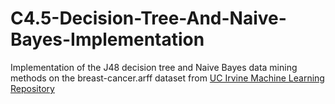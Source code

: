 # C4.5-Decision-Tree-And-Naive-Bayes-Implementation
Implementation of the J48 decision tree and Naive Bayes data mining methods on the breast-cancer.arff dataset from [UC Irvine Machine Learning Repository](http://archive.ics.uci.edu/ml/datasets/Iris)

